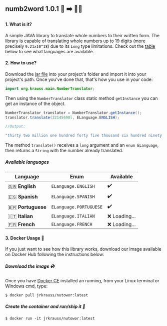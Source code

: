 ## numb2word 1.0.1 :1234: :arrow_right: :bust_in_silhouette::speech_balloon:

#### 1. What is it?

A simple JAVA library to translate whole numbers to their written form. The library is capable of translating whole numbers up to 19 digits (more precisely `9.21x10^18`) due to its `Long` type limitations. Check out the [table](#available-languages) below to see what languages are available.

#### 2. How to use? 

Download the [jar file](lib/) into your project's folder and import it into your project's path.
Once you've done that, that's how you use in your code:

```java
import org.krauss.main.NumberTranslator;
```

Then using the `NumberTranslator` class static method `getInstance` you can get an instance of the object.

```java
NumberTranslator translator = NumberTranslator.getInstance();
translator.translate(32145698l, ELanguage.ENGLISH);

//Output:

"thirty two million one hundred forty five thousand six hundred ninety eight" 
```

The method `translate()` receives a `long` argument and an `enum ELanguage`, then returns a `String` with the number already translated. 

##### Available languages

| Language | Enum | Available |
| -------- | -----| --------- |
| :gb: **English** | `ELanguage.ENGLISH` | :heavy_check_mark: | 
| :es: **Spanish** | `ELanguage.SPANISH` | :heavy_check_mark: |
| :brazil: **Portuguese** | `ELanguage.PORTUGUESE` | :heavy_check_mark: |
| :it: **Italian** | `ELanguage.ITALIAN` | :x: Loading... |
| :fr: **French** | `ELanguage.FRENCH` | :x: Loading... |

#### 3. Docker Usage :whale:

If you just want to see how this library works, download our image available on Docker Hub following the instructions below:

##### Download the image :cd:

Once you have [Docker CE](https://docs.docker.com/) installed an running, from your Linux terminal or Windows cmd, type:  

```shell
$ docker pull jrkrauss/nutowor:latest
```

##### Create the container and run/ship it :ship:

```shell
$ docker run -it jrkrauss/nutowor:latest
```



